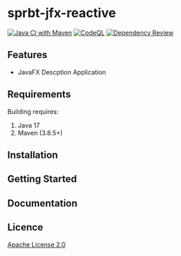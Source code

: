 # sprbt-jfx-reactive

[![Java CI with Maven](https://github.com/seven9nrh/sprbt-jfx-reactive/actions/workflows/maven.yml/badge.svg)](https://github.com/seven9nrh/sprbt-jfx-reactive/actions/workflows/maven.yml)
[![CodeQL](https://github.com/seven9nrh/sprbt-jfx-sns-app/actions/workflows/codeql.yml/badge.svg)](https://github.com/seven9nrh/sprbt-jfx-sns-app/actions/workflows/codeql.yml)
[![Dependency Review](https://github.com/seven9nrh/sprbt-jfx-sns-app/actions/workflows/dependency-review.yml/badge.svg)](https://github.com/seven9nrh/sprbt-jfx-sns-app/actions/workflows/dependency-review.yml)

## Features
- JavaFX Descption Application

## Requirements
Building requires:

1. Java 17
2. Maven (3.8.5+)

## Installation

## Getting Started

## Documentation

## Licence

[Apache License 2.0](https://github.com/seven9nrh/sprbt-jfx-reactive/blob/main/LICENSE)
